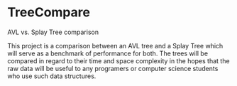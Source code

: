 # TreeCompare
AVL vs. Splay Tree comparison 

This project is a comparison between an AVL tree and a Splay Tree which will serve as a benchmark of performance for both. 
The trees will be compared in regard to their time and space complexity in the hopes that the raw data will be useful to any programers or computer science students who use such data structures. 
